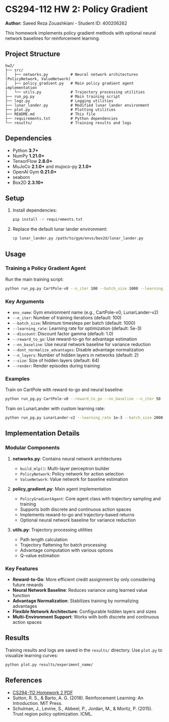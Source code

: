 # CS294-112 HW 2: Policy Gradient

**Author:** Saeed Reza Zouashkiani - Student ID: 400206262

This homework implements policy gradient methods with optional neural network baselines for reinforcement learning.

## Project Structure

```
hw2/
├── src/
│   ├── networks.py          # Neural network architectures (PolicyNetwork, ValueNetwork)
│   ├── policy_gradient.py   # Main policy gradient agent implementation
│   └── utils.py             # Trajectory processing utilities
├── run_pg.py                # Main training script
├── logz.py                  # Logging utilities
├── lunar_lander.py          # Modified lunar lander environment
├── plot.py                  # Plotting utilities
├── README.md                # This file
├── requirements.txt         # Python dependencies
└── results/                 # Training results and logs
```

## Dependencies

- Python **3.7+**
- NumPy **1.21.0+**
- TensorFlow **2.8.0+**
- MuJoCo **2.1.0+** and mujoco-py **2.1.0+**
- OpenAI Gym **0.21.0+**
- seaborn
- Box2D **2.3.10+**

## Setup

1. Install dependencies:

   ```bash
   pip install -r requirements.txt
   ```

2. Replace the default lunar lander environment:
   ```bash
   cp lunar_lander.py /path/to/gym/envs/box2d/lunar_lander.py
   ```

## Usage

### Training a Policy Gradient Agent

Run the main training script:

```bash
python run_pg.py CartPole-v0 --n_iter 100 --batch_size 1000 --learning_rate 5e-3
```

### Key Arguments

- `env_name`: Gym environment name (e.g., CartPole-v0, LunarLander-v2)
- `--n_iter`: Number of training iterations (default: 100)
- `--batch_size`: Minimum timesteps per batch (default: 1000)
- `--learning_rate`: Learning rate for optimization (default: 5e-3)
- `--discount`: Discount factor gamma (default: 1.0)
- `--reward_to_go`: Use reward-to-go for advantage estimation
- `--nn_baseline`: Use neural network baseline for variance reduction
- `--dont_normalize_advantages`: Disable advantage normalization
- `--n_layers`: Number of hidden layers in networks (default: 2)
- `--size`: Size of hidden layers (default: 64)
- `--render`: Render episodes during training

### Examples

Train on CartPole with reward-to-go and neural baseline:

```bash
python run_pg.py CartPole-v0 --reward_to_go --nn_baseline --n_iter 50
```

Train on LunarLander with custom learning rate:

```bash
python run_pg.py LunarLander-v2 --learning_rate 1e-3 --batch_size 2000 --n_iter 200
```

## Implementation Details

### Modular Components

1. **networks.py**: Contains neural network architectures

   - `build_mlp()`: Multi-layer perceptron builder
   - `PolicyNetwork`: Policy network for action selection
   - `ValueNetwork`: Value network for baseline estimation

2. **policy_gradient.py**: Main agent implementation

   - `PolicyGradientAgent`: Core agent class with trajectory sampling and training
   - Supports both discrete and continuous action spaces
   - Implements reward-to-go and trajectory-based returns
   - Optional neural network baseline for variance reduction

3. **utils.py**: Trajectory processing utilities
   - Path length calculation
   - Trajectory flattening for batch processing
   - Advantage computation with various options
   - Q-value estimation

### Key Features

- **Reward-to-Go**: More efficient credit assignment by only considering future rewards
- **Neural Network Baseline**: Reduces variance using learned value function
- **Advantage Normalization**: Stabilizes training by normalizing advantages
- **Flexible Network Architecture**: Configurable hidden layers and sizes
- **Multi-Environment Support**: Works with both discrete and continuous action spaces

## Results

Training results and logs are saved in the `results/` directory. Use `plot.py` to visualize learning curves:

```bash
python plot.py results/experiment_name/
```

## References

- [CS294-112 Homework 2 PDF](cs285_hw2.pdf)
- Sutton, R. S., & Barto, A. G. (2018). Reinforcement Learning: An Introduction. MIT Press.
- Schulman, J., Levine, S., Abbeel, P., Jordan, M., & Moritz, P. (2015). Trust region policy optimization. ICML.
